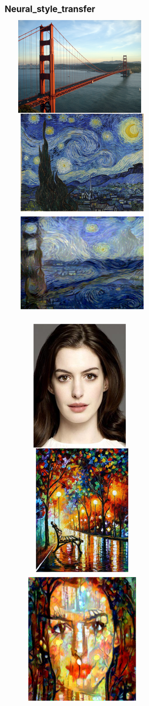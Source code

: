 # Neural_style_transfer

<p float="left" align="middle">
  <img src="images/golden_la.jpeg" width="400" height="auto"/>
  &nbsp;
  &nbsp;
  <img src="images/stary_night.jpeg" width="400" height="auto"/> 
</p>

<p align="center"><img src="images/best.png" width="400" height="300"/></p>
</br>

<p float="left" align="middle">
  <img src="images/anne_hathaway.png" width="300" height="400"/>
  &nbsp;
  &nbsp;
  <img src="images/park.png" width="300" height="400"/> 
</p>

<p align="center"><img src="images/park_style.png" width="350" height="400"/></p>
</br>

